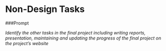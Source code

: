 # Non-Design Tasks

###Prompt

*Identify the other tasks in the final project including writing reports,
presentation, maintaining and updating the progress of the final project
on the project’s website*



